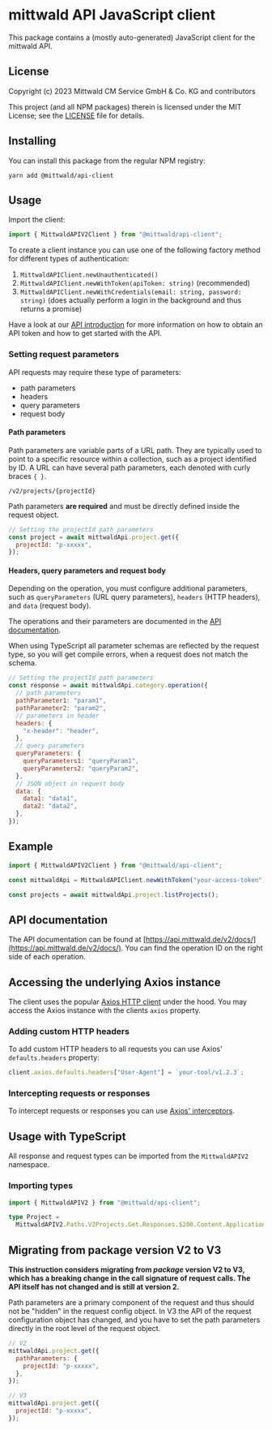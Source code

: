 # mittwald API JavaScript client

This package contains a (mostly auto-generated) JavaScript client for the
mittwald API.

## License

Copyright (c) 2023 Mittwald CM Service GmbH & Co. KG and contributors

This project (and all NPM packages) therein is licensed under the MIT License;
see the [LICENSE](../../LICENSE) file for details.

## Installing

You can install this package from the regular NPM registry:

```shell
yarn add @mittwald/api-client
```

## Usage

Import the client:

```typescript
import { MittwaldAPIV2Client } from "@mittwald/api-client";
```

To create a client instance you can use one of the following factory method for
different types of authentication:

1. `MittwaldAPIClient.newUnauthenticated()`
2. `MittwaldAPIClient.newWithToken(apiToken: string)` (recommended)
3. `MittwaldAPIClient.newWithCredentials(email: string, password: string)` (does
   actually perform a login in the background and thus returns a promise)

Have a look at our [API introduction][api-getting-started] for more information
on how to obtain an API token and how to get started with the API.

### Setting request parameters

API requests may require these type of parameters:

- path parameters
- headers
- query parameters
- request body

#### Path parameters

Path parameters are variable parts of a URL path. They are typically used to
point to a specific resource within a collection, such as a project identified
by ID. A URL can have several path parameters, each denoted with curly braces
`{ }`.

```
/v2/projects/{projectId}
```

Path parameters **are required** and must be directly defined inside the request
object.

```javascript
// Setting the projectId path parameters
const project = await mittwaldApi.project.get({
  projectId: "p-xxxxx",
});
```

#### Headers, query parameters and request body

Depending on the operation, you must configure additional parameters, such as
`queryParameters` (URL query parameters), `headers` (HTTP headers), and `data`
(request body).

The operations and their parameters are documented in the
[API documentation](https://developer.mittwald.de/reference/v2/).

When using TypeScript all parameter schemas are reflected by the request type,
so you will get compile errors, when a request does not match the schema.

```javascript
// Setting the projectId path parameters
const response = await mittwaldApi.category.operation({
  // path parameters
  pathParameter1: "param1",
  pathParameter2: "param2",
  // parameters in header
  headers: {
    "x-header": "header",
  },
  // query parameters
  queryParameters: {
    queryParameters1: "queryParam1",
    queryParameters2: "queryParam2",
  },
  // JSON object in request body
  data: {
    data1: "data1",
    data2: "data2",
  },
});
```

## Example

```typescript
import { MittwaldAPIV2Client } from "@mittwald/api-client";

const mittwaldApi = MittwaldAPIClient.newWithToken("your-access-token");

const projects = await mittwaldApi.project.listProjects();
```

## API documentation

The API documentation can be found at
[https://api.mittwald.de/v2/docs/](https://api.mittwald.de/v2/docs/). You can
find the operation ID on the right side of each operation.

## Accessing the underlying Axios instance

The client uses the popular [Axios HTTP client](https://axios-http.com) under
the hood. You may access the Axios instance with the clients `axios` property.

### Adding custom HTTP headers

To add custom HTTP headers to all requests you can use Axios' `defaults.headers`
property:

```typescript
client.axios.defaults.headers["User-Agent"] = `your-tool/v1.2.3`;
```

### Intercepting requests or responses

To intercept requests or responses you can use
[Axios' interceptors](https://axios-http.com/docs/interceptors).

[pkg-auth]:
  https://docs.github.com/en/packages/working-with-a-github-packages-registry/working-with-the-npm-registry#authenticating-to-github-packages
[api-getting-started]: https://developer.mittwald.de/docs/v2/api/intro

## Usage with TypeScript

All response and request types can be imported from the `MittwaldAPIV2`
namespace.

### Importing types

```typescript
import { MittwaldAPIV2 } from "@mittwald/api-client";

type Project =
  MittwaldAPIV2.Paths.V2Projects.Get.Responses.$200.Content.ApplicationJson[number];
```

## Migrating from package version V2 to V3

**This instruction considers migrating from _package_ version V2 to V3, which
has a breaking change in the call signature of request calls. The API itself has
not changed and is still at version 2.**

Path parameters are a primary component of the request and thus should not be
"hidden" in the request config object. In V3 the API of the request
configuration object has changed, and you have to set the path parameters
directly in the root level of the request object.

```javascript
// V2
mittwaldApi.project.get({
  pathParameters: {
    projectId: "p-xxxxx",
  },
});

// V3
mittwaldApi.project.get({
  projectId: "p-xxxxx",
});
```
